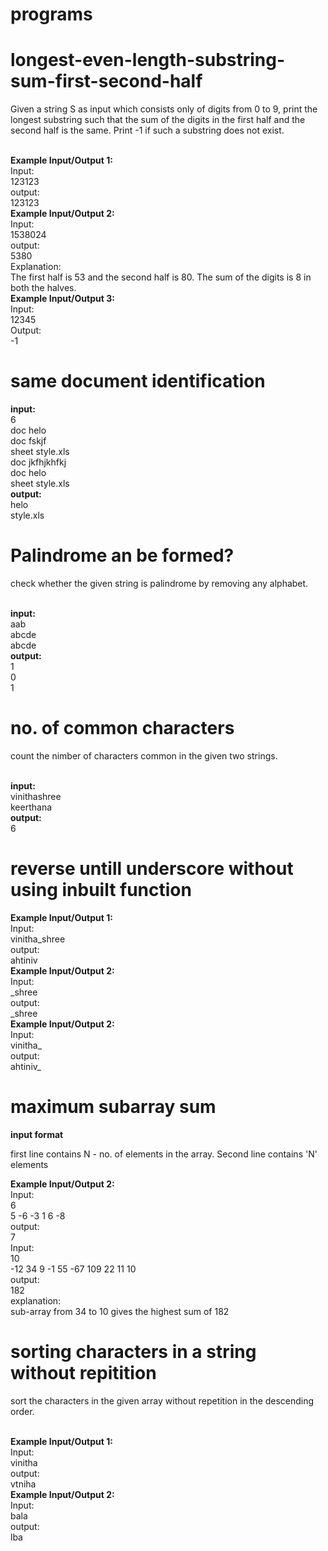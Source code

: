 # programs
# longest-even-length-substring-sum-first-second-half

<p>Given a string S as input which consists only of digits from 0 to 9, print the longest substring such that the sum of the digits in the first half and the second half is the same. Print -1 if such a substring does not exist.</p><br>
<strong>Example Input/Output 1:</strong><br>
Input:<br>
123123<br>
output:<br>
123123<br>
<strong>Example Input/Output 2:</strong><br>
Input:<br>
1538024<br>
output:<br>
5380<br>
Explanation:<br>
The first half is 53 and the second half is 80. The sum of the digits is 8 in both the halves.<br>
<strong>Example Input/Output 3:</strong><br>
Input:<br>
12345<br>
Output:<br>
-1

# same document identification

 <strong>input: </strong><br>6<br>
        doc helo<br>
        doc fskjf<br>
        sheet style.xls<br>
        doc jkfhjkhfkj<br>
        doc helo<br>
        sheet style.xls<br>
 <strong> output:</strong><br>
        helo<br>
        style.xls<br>

# Palindrome an be formed?
 <p>check whether the given string is palindrome by removing any alphabet.</p><br> 
 <strong>input: </strong><br>
 aab<br>
 abcde<br>
 abcde<br>
 <strong> output:</strong><br>
1<br>
0<br>
1<br>

# no. of common characters
 <p>count the nimber of characters common in the given two strings.</p><br> 
 <strong>input: </strong><br>
 vinithashree<br>
 keerthana<br>
 <strong> output:</strong><br>
 6<br>

# reverse untill underscore without using inbuilt function
<strong>Example Input/Output 1:</strong><br>
Input:<br>
vinitha_shree<br>
output:<br>
ahtiniv<br>
<strong>Example Input/Output 2:</strong><br>
Input:<br>
\_shree<br>
output:<br>
\_shree<br>
<strong>Example Input/Output 2:</strong><br>
Input:<br>
vinitha_<br>
output:<br>
ahtiniv_<br>

# maximum subarray sum
<strong>input format</strong><br>
<p>first line contains N - no. of elements in the array. Second line contains 'N' elements</p>
<strong>Example Input/Output 2:</strong><br>
Input:<br>
6<br>
5 -6 -3 1 6 -8<br>
output:<br>
7<br>
Input:<br>
10<br>
-12 34 9 -1 55 -67 109 22 11 10<br>
output:<br>
182<br>
explanation:<br>
sub-array from 34 to 10 gives the highest sum of 182<br> 

# sorting characters in a string without repitition
<p>sort the characters in the given array without repetition in the descending order. </p><br>
<strong>Example Input/Output 1:</strong><br>
Input:<br>
vinitha<br>
output:<br>
vtniha<br>
<strong>Example Input/Output 2:</strong><br>
Input:<br>
bala<br>
output:<br>
lba<br>
